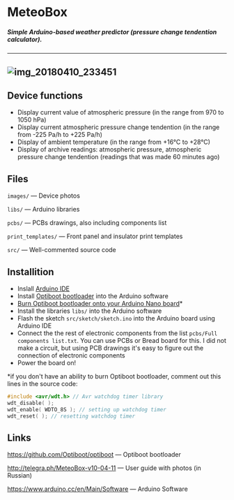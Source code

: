 # MeteoBox
##### Simple Arduino-based weather predictor (pressure change tendention calculator). 
------
![img_20180410_233451](https://user-images.githubusercontent.com/36963534/38636900-3e3dae22-3dd2-11e8-8c6b-1681ebcb5d30.jpg)
------
## Device functions
- Display current value of atmospheric pressure (in the range from 970 to 1050 hPa)
- Display current atmospheric pressure change tendention (in the range from -225 Pa/h to +225 Pa/h)
- Display of ambient temperature (in the range from +16°C to +28°C)
- Display of archive readings: atmospheric pressure,  atmospheric pressure change tendention (readings that was made 60 minutes ago)
## Files

`images/` — Device photos

`libs/` — Arduino libraries

`pcbs/` — PCBs drawings, also including components list

`print_templates/` — Front panel and insulator print templates

`src/` — Well-commented source code 
## Installition
- Inslall [Arduino IDE](https://www.arduino.cc/en/Main/Software)
- Install [Optiboot bootloader](https://github.com/Optiboot/optiboot#to-install-into-the-arduino-software) into the Arduino software 
- [Burn Optiboot bootloader onto your Arduino Nano board](https://github.com/Optiboot/optiboot#to-burn-optiboot-onto-an-arduino-board)*
- Install the libraries `libs/` into the Arduino software 
- Flash the sketch `src/sketch/sketch.ino` into the Arduino board using Arduino IDE
- Connect the the rest of electronic components from the list `pcbs/Full components list.txt`. You can use PCBs or Bread board for this. I did not make a circuit, but using PCB drawings it's easy to figure out the connection of electronic components
- Power the board on!

*if you don't have an ability to burn Optiboot bootloader, comment out this lines in the source code:
```c
#include <avr/wdt.h> // Avr watchdog timer library 
wdt_disable( );
wdt_enable( WDTO_8S ); // setting up watchdog timer 
wdt_reset( ); // resetting watchdog timer
```

## Links
https://github.com/Optiboot/optiboot — Optiboot bootloader

http://telegra.ph/MeteoBox-v10-04-11 — User guide with photos (in Russian)

https://www.arduino.cc/en/Main/Software — Arduino Software

